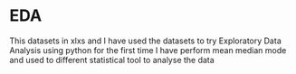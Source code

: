 # EDA
This datasets in xlxs and I have used the datasets to try Exploratory Data Analysis using python for the first time 
I have perform mean median mode and used to different statistical tool to analyse the data
